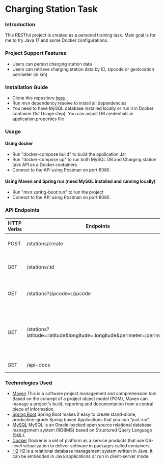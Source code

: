 # Charging Station Task
### Introduction
This RESTful project is created as a personal training task. Main goal is for me to try Java 17 and some Docker configurations.
### Project Support Features
* Users can persist charging station data
* Users can retrieve charging station data by ID, zipcode or geolocation perimeter (in km)
### Installation Guide
* Clone this repository [here](https://github.com/itonov/charging-station-task).
* Run mvn dependency:resolve to install all dependencies
* You need to have MySQL database installed locally or run it in Docker container (1st Usage step). You can adjust DB credentials in application.properties file
### Usage
#### Using docker
* Run "docker-compose build" to build the application Jar
* Run "docker-compose up" to run both MySQL DB and Charging station task API as a Docker containers 
* Connect to the API using Postman on port 8080.
#### Using Maven and Spring run (need MySQL installed and running locally)
* Run "mvn spring-boot:run" to run the project
* Connect to the API using Postman on port 8080.
### API Endpoints
| HTTP Verbs | Endpoints | Action                                                                                   |
| --- | --- |------------------------------------------------------------------------------------------|
| POST | /stations/create | To create a new charging station data                                                    |
| GET | /stations/:id | To retrieve charging station data by ID                                                  |
| GET | /stations?zipcode=:zipcode | To retrieve charging stations data by Zipcode                                            |
| GET | /stations?latitude=:latitude&longitude=:longitude&perimeter=:perimeter | To retrieve charging stations data by specified perimeter in km around given geolocation |
| GET | /api-docs | To review API documentation                                                              |
### Technologies Used
* [Maven](https://maven.apache.org/) This is a software project management and comprehension tool. Based on the concept of a project object model (POM), Maven can manage a project's build, reporting and documentation from a central piece of information.
* [Spring Boot](https://spring.io/projects/spring-boot) Spring Boot makes it easy to create stand-alone, production-grade Spring based Applications that you can "just run".
* [MySQL](https://www.mysql.com/) MySQL is an Oracle-backed open source relational database management system (RDBMS) based on Structured Query Language (SQL).
* [Docker](https://www.docker.com/) Docker is a set of platform as a service products that use OS-level virtualization to deliver software in packages called containers.
* [H2](https://h2database.com/html/main.html) H2 is a relational database management system written in Java. It can be embedded in Java applications or run in client-server mode.
